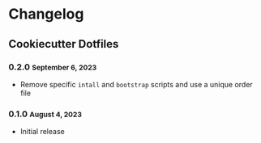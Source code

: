 # Changelog

## Cookiecutter Dotfiles

### 0.2.0 <small>September 6, 2023</small>

- Remove specific `intall` and `bootstrap` scripts and use a unique order file

### 0.1.0 <small>August 4, 2023</small>

- Initial release
